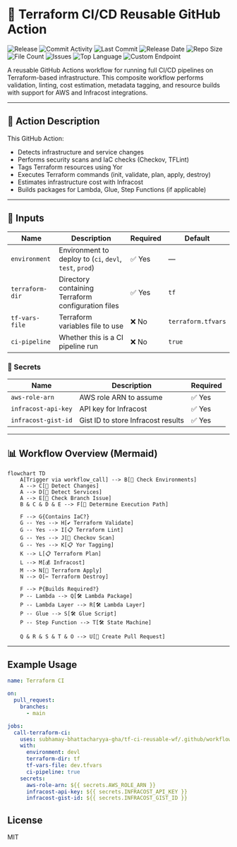 # 🚀 Terraform CI/CD Reusable GitHub Action

![Release](https://github.com/subhamay-bhattacharyya-gha/tf-ci-reusable-wf/actions/workflows/release.yaml/badge.svg?branch=bug/GHA-0005-update-yor-action-branch)&nbsp;![Commit Activity](https://img.shields.io/github/commit-activity/t/subhamay-bhattacharyya-gha/tf-ci-reusable-wf)&nbsp;![Last Commit](https://img.shields.io/github/last-commit/subhamay-bhattacharyya-gha/tf-ci-reusable-wf)&nbsp;![Release Date](https://img.shields.io/github/release-date/subhamay-bhattacharyya-gha/tf-ci-reusable-wf)&nbsp;![Repo Size](https://img.shields.io/github/repo-size/subhamay-bhattacharyya-gha/tf-ci-reusable-wf)&nbsp;![File Count](https://img.shields.io/github/directory-file-count/subhamay-bhattacharyya-gha/tf-ci-reusable-wf)&nbsp;![Issues](https://img.shields.io/github/issues/subhamay-bhattacharyya-gha/tf-ci-reusable-wf)&nbsp;![Top Language](https://img.shields.io/github/languages/top/subhamay-bhattacharyya-gha/tf-ci-reusable-wf)&nbsp;![Custom Endpoint](https://img.shields.io/endpoint?url=https://gist.githubusercontent.com/bsubhamay/e888b11add51c19433dd459ff2103354/raw/400755ef0c8db8edbba8e782a17e244a96bde388/tf-ci-reusable-wf.json?)

A reusable GitHub Actions workflow for running full CI/CD pipelines on Terraform-based infrastructure. This composite workflow performs validation, linting, cost estimation, metadata tagging, and resource builds with support for AWS and Infracost integrations.

---

## 🧾 Action Description

This GitHub Action:

- Detects infrastructure and service changes
- Performs security scans and IaC checks (Checkov, TFLint)
- Tags Terraform resources using Yor
- Executes Terraform commands (init, validate, plan, apply, destroy)
- Estimates infrastructure cost with Infracost
- Builds packages for Lambda, Glue, Step Functions (if applicable)

---

## 🔧 Inputs

| Name             | Description                                                                 | Required | Default               |
|------------------|-----------------------------------------------------------------------------|----------|------------------------|
| `environment`     | Environment to deploy to (`ci`, `devl`, `test`, `prod`)                    | ✅ Yes   | —                      |
| `terraform-dir`   | Directory containing Terraform configuration files                         | ✅ Yes   | `tf`                   |
| `tf-vars-file`    | Terraform variables file to use                                            | ❌ No    | `terraform.tfvars`     |
| `ci-pipeline`     | Whether this is a CI pipeline run                                          | ❌ No    | `true`                 |

### 🔐 Secrets

| Name                 | Description                                 | Required |
|----------------------|---------------------------------------------|----------|
| `aws-role-arn`       | AWS role ARN to assume                      | ✅ Yes   |
| `infracost-api-key`  | API key for Infracost                       | ✅ Yes   |
| `infracost-gist-id`  | Gist ID to store Infracost results          | ✅ Yes   |

---

## 📊 Workflow Overview (Mermaid)

```mermaid
flowchart TD
    A[Trigger via workflow_call] --> B[🔎 Check Environments]
    A --> C[🔎 Detect Changes]
    A --> D[🔎 Detect Services]
    A --> E[🔎 Check Branch Issue]
    B & C & D & E --> F[🧠 Determine Execution Path]
    
    F --> G{Contains IaC?}
    G -- Yes --> H[✔️ Terraform Validate]
    G -- Yes --> I[📋 Terraform Lint]
    G -- Yes --> J[🧳 Checkov Scan]
    G -- Yes --> K[📋 Yor Tagging]
    K --> L[📋 Terraform Plan]
    L --> M[💰 Infracost]
    M --> N[🚧 Terraform Apply]
    N --> O[✂️ Terraform Destroy]

    F --> P{Builds Required?}
    P -- Lambda --> Q[🛠️ Lambda Package]
    P -- Lambda Layer --> R[🛠️ Lambda Layer]
    P -- Glue --> S[🛠️ Glue Script]
    P -- Step Function --> T[🛠️ State Machine]

    Q & R & S & T & O --> U[🚀 Create Pull Request]
```

---

## Example Usage

```yaml
name: Terraform CI

on:
  pull_request:
    branches:
      - main

jobs:
  call-terraform-ci:
    uses: subhamay-bhattacharyya-gha/tf-ci-reusable-wf/.github/workflows/ci.yaml@main
    with:
      environment: devl
      terraform-dir: tf
      tf-vars-file: dev.tfvars
      ci-pipeline: true
    secrets:
      aws-role-arn: ${{ secrets.AWS_ROLE_ARN }}
      infracost-api-key: ${{ secrets.INFRACOST_API_KEY }}
      infracost-gist-id: ${{ secrets.INFRACOST_GIST_ID }}

```

## License

MIT
